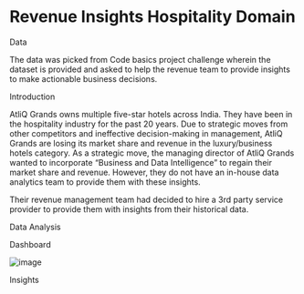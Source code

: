 # Revenue Insights Hospitality Domain

Data

The data was picked from Code basics project challenge wherein the dataset is provided and asked to help the revenue team to provide insights to make actionable business decisions.

Introduction

AtliQ Grands owns multiple five-star hotels across India. They have been in the hospitality industry for the past 20 years. Due to strategic moves from other competitors and ineffective decision-making in management, AtliQ Grands are losing its market share and revenue in the luxury/business hotels category. As a strategic move, the managing director of AtliQ Grands wanted to incorporate “Business and Data Intelligence” to regain their market share and revenue. However, they do not have an in-house data analytics team to provide them with these insights.

Their revenue management team had decided to hire a 3rd party service provider to provide them with insights from their historical data.

Data Analysis



Dashboard

![image](https://github.com/RohiniKonar/RevenueInsightsHospitalityDomain/assets/32761695/cfc1acbd-13df-4284-8e53-ab580e53687c)

Insights
